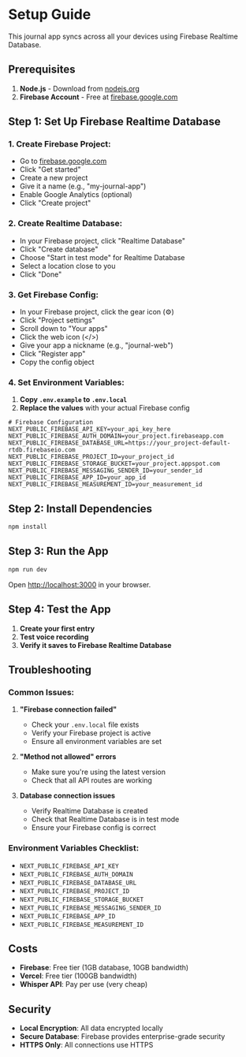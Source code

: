 # Setup Guide

This journal app syncs across all your devices using Firebase Realtime Database.

## Prerequisites

1. **Node.js** - Download from [nodejs.org](https://nodejs.org)
2. **Firebase Account** - Free at [firebase.google.com](https://firebase.google.com)

## Step 1: Set Up Firebase Realtime Database

### 1. **Create Firebase Project:**
- Go to [firebase.google.com](https://firebase.google.com)
- Click "Get started"
- Create a new project
- Give it a name (e.g., "my-journal-app")
- Enable Google Analytics (optional)
- Click "Create project"

### 2. **Create Realtime Database:**
- In your Firebase project, click "Realtime Database"
- Click "Create database"
- Choose "Start in test mode" for Realtime Database
- Select a location close to you
- Click "Done"

### 3. **Get Firebase Config:**
- In your Firebase project, click the gear icon (⚙️)
- Click "Project settings"
- Scroll down to "Your apps"
- Click the web icon (</>)
- Give your app a nickname (e.g., "journal-web")
- Click "Register app"
- Copy the config object

### 4. **Set Environment Variables:**
1. **Copy `.env.example` to `.env.local`**
2. **Replace the values** with your actual Firebase config

```env
# Firebase Configuration
NEXT_PUBLIC_FIREBASE_API_KEY=your_api_key_here
NEXT_PUBLIC_FIREBASE_AUTH_DOMAIN=your_project.firebaseapp.com
NEXT_PUBLIC_FIREBASE_DATABASE_URL=https://your_project-default-rtdb.firebaseio.com
NEXT_PUBLIC_FIREBASE_PROJECT_ID=your_project_id
NEXT_PUBLIC_FIREBASE_STORAGE_BUCKET=your_project.appspot.com
NEXT_PUBLIC_FIREBASE_MESSAGING_SENDER_ID=your_sender_id
NEXT_PUBLIC_FIREBASE_APP_ID=your_app_id
NEXT_PUBLIC_FIREBASE_MEASUREMENT_ID=your_measurement_id
```

## Step 2: Install Dependencies

```bash
npm install
```

## Step 3: Run the App

```bash
npm run dev
```

Open [http://localhost:3000](http://localhost:3000) in your browser.

## Step 4: Test the App

1. **Create your first entry**
2. **Test voice recording**
3. **Verify it saves to Firebase Realtime Database**

## Troubleshooting

### Common Issues:

1. **"Firebase connection failed"**
   - Check your `.env.local` file exists
   - Verify your Firebase project is active
   - Ensure all environment variables are set

2. **"Method not allowed" errors**
   - Make sure you're using the latest version
   - Check that all API routes are working

3. **Database connection issues**
   - Verify Realtime Database is created
   - Check that Realtime Database is in test mode
   - Ensure your Firebase config is correct

### Environment Variables Checklist:
- `NEXT_PUBLIC_FIREBASE_API_KEY`
- `NEXT_PUBLIC_FIREBASE_AUTH_DOMAIN`
- `NEXT_PUBLIC_FIREBASE_DATABASE_URL`
- `NEXT_PUBLIC_FIREBASE_PROJECT_ID`
- `NEXT_PUBLIC_FIREBASE_STORAGE_BUCKET`
- `NEXT_PUBLIC_FIREBASE_MESSAGING_SENDER_ID`
- `NEXT_PUBLIC_FIREBASE_APP_ID`
- `NEXT_PUBLIC_FIREBASE_MEASUREMENT_ID`

## Costs

- **Firebase**: Free tier (1GB database, 10GB bandwidth)
- **Vercel**: Free tier (100GB bandwidth)
- **Whisper API**: Pay per use (very cheap)

## Security

- **Local Encryption**: All data encrypted locally
- **Secure Database**: Firebase provides enterprise-grade security
- **HTTPS Only**: All connections use HTTPS 
